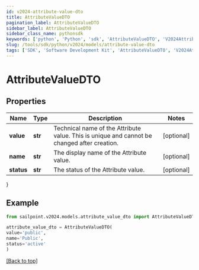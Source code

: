 ```yaml
---
id: v2024-attribute-value-dto
title: AttributeValueDTO
pagination_label: AttributeValueDTO
sidebar_label: AttributeValueDTO
sidebar_class_name: pythonsdk
keywords: ['python', 'Python', 'sdk', 'AttributeValueDTO', 'V2024AttributeValueDTO'] 
slug: /tools/sdk/python/v2024/models/attribute-value-dto
tags: ['SDK', 'Software Development Kit', 'AttributeValueDTO', 'V2024AttributeValueDTO']
---
```


# AttributeValueDTO


## Properties

Name | Type | Description | Notes
------------ | ------------- | ------------- | -------------
**value** | **str** | Technical name of the Attribute value. This is unique and cannot be changed after creation. | [optional] 
**name** | **str** | The display name of the Attribute value. | [optional] 
**status** | **str** | The status of the Attribute value. | [optional] 
}

## Example

```python
from sailpoint.v2024.models.attribute_value_dto import AttributeValueDTO

attribute_value_dto = AttributeValueDTO(
value='public',
name='Public',
status='active'
)

```
[[Back to top]](#) 

